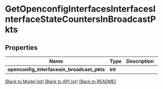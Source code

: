 # GetOpenconfigInterfacesInterfacesInterfaceStateCountersInBroadcastPkts

## Properties
Name | Type | Description | Notes
------------ | ------------- | ------------- | -------------
**openconfig_interfacesin_broadcast_pkts** | **int** |  | [optional] 

[[Back to Model list]](../README.md#documentation-for-models) [[Back to API list]](../README.md#documentation-for-api-endpoints) [[Back to README]](../README.md)


